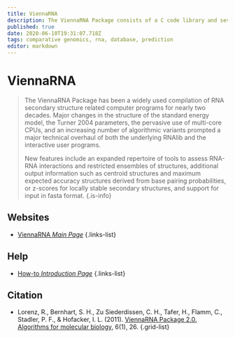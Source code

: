 ```yaml
---
title: ViennaRNA
description: The ViennaRNA Package consists of a C code library and several stand-alone programs for the prediction and comparison of RNA secondary structures.
published: true
date: 2020-06-10T19:31:07.718Z
tags: comparative genomics, rna, database, prediction
editor: markdown
---
```


# ViennaRNA

> The ViennaRNA Package has been a widely used compilation of RNA secondary structure related computer programs for nearly two decades. Major changes in the structure of the standard energy model, the Turner 2004 parameters, the pervasive use of multi-core CPUs, and an increasing number of algorithmic variants prompted a major technical overhaul of both the underlying RNAlib and the interactive user programs.
>
> New features include an expanded repertoire of tools to assess RNA-RNA interactions and restricted ensembles of structures, additional output information such as centroid structures and maximum expected accuracy structures derived from base pairing probabilities, or z-scores for locally stable secondary structures, and support for input in fasta format.
{.is-info}

 

## Websites

- [ViennaRNA *Main Page*](https://www.tbi.univie.ac.at/RNA/)
{.links-list}

## Help
- [How-to *Introduction Page*](https://www.tbi.univie.ac.at/RNA/ViennaRNA/doc/html/index.html#introduction)
{.links-list}

## Citation

- Lorenz, R., Bernhart, S. H., Zu Siederdissen, C. H., Tafer, H., Flamm, C., Stadler, P. F., & Hofacker, I. L. (2011). [ViennaRNA Package 2.0. Algorithms for molecular biology,](https://link.springer.com/article/10.1186/1748-7188-6-26) 6(1), 26.
{.grid-list}